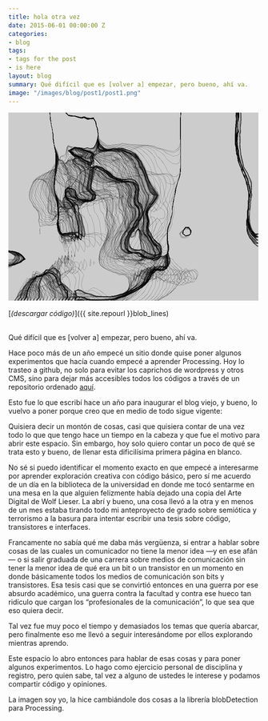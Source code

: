 ```yaml
---
title: hola otra vez
date: 2015-06-01 00:00:00 Z
categories:
- blog
tags:
- tags for the post
- is here
layout: blog
summary: Qué difícil que es [volver a] empezar, pero bueno, ahí va.
image: "/images/blog/post1/post1.png"
---
```


![Alt text](/images/blog/post1/post1.png "yo")

[*(descargar código)*]({{ site.repourl }}blob_lines)

<br>
Qué difícil que es [volver a] empezar, pero bueno, ahí va.

Hace poco más de un año empecé un sitio donde quise poner algunos experimentos que hacía cuando empecé a aprender Processing. Hoy lo trasteo a github, no solo para evitar los caprichos de wordpress y otros CMS, sino para dejar más accesibles todos los códigos a través de un repositorio ordenado [aquí](https://github.com/mqvlm).

Esto fue lo que escribí hace un año para inaugurar el blog viejo, y bueno, lo vuelvo a poner porque creo que en medio de todo sigue vigente:


Quisiera decir un montón de cosas, casi que quisiera contar de una vez todo lo que que tengo hace un tiempo en la cabeza y que fue el motivo para abrir este espacio. Sin embargo, hoy solo quiero contar un poco de qué se trata esto y bueno, de llenar esta dificilísima primera página en blanco.

No sé si puedo identificar el momento exacto en que empecé a interesarme por aprender exploración creativa con código básico, pero sí me acuerdo de un día en la biblioteca de la universidad en donde me tocó sentarme en una mesa en la que alguien felizmente había dejado una copia del Arte Digital de Wolf Lieser. La abrí y bueno, una cosa llevó a la otra y en menos de un mes estaba tirando todo mi anteproyecto de grado sobre semiótica y terrorismo a la basura para intentar escribir una tesis sobre código, transistores e interfaces.

Francamente no sabía qué me daba más vergüenza, si entrar a hablar sobre cosas de las cuales un comunicador no tiene la menor idea —y en ese afán— o si salir graduada de una carrera sobre medios de comunicación sin tener la menor idea de qué era un bit o un transistor en un momento en donde básicamente todos los medios de comunicación son bits y transistores. Esa tesis casi que se convirtió entonces en una guerra por ese absurdo académico, una guerra contra la facultad y contra ese hueco tan ridículo que cargan los “profesionales de la comunicación”, lo que sea que eso quiera decir.

Tal vez fue muy poco el tiempo y demasiados los temas que quería abarcar, pero finalmente eso me llevó a seguir interesándome por ellos explorando mientras aprendo.

Este espacio lo abro entonces para hablar de esas cosas y para poner algunos experimentos. Lo hago como ejercicio personal de disciplina y registro, pero quien sabe, tal vez a alguno de ustedes le interese y podamos compartir código y opiniones.


La imagen soy yo, la hice cambiándole dos cosas a la librería blobDetection para Processing. 


<br><br>
